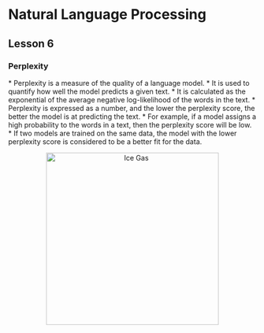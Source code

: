# Natural Language Processing
## Lesson 6

<h3> Perplexity </h3> 
* Perplexity is a measure of the quality of a language model. 
* It is used to quantify how well the model predicts a given text.
* It is calculated as the exponential of the average negative log-likelihood of the words in the text.
* Perplexity is expressed as a number, and the lower the perplexity score, the better the model is at predicting the text.
* For example, if a model assigns a high probability to the words in a text, then the perplexity score will be low.
* If two models are trained on the same data, the model with the lower perplexity score is considered to be a better fit for the data.

<p align="center">
<img src= "https://user-images.githubusercontent.com/45029614/215668503-17a8edab-92d2-4762-88d7-a55f2b66a6da.PNG" width="350" title="Ice Gas">
</p>
